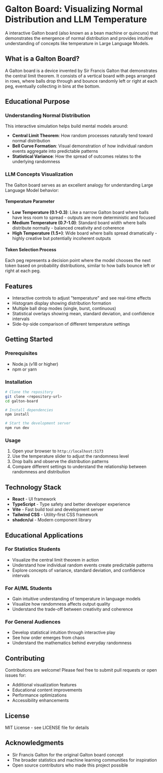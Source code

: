 # Galton Board: Visualizing Normal Distribution and LLM Temperature

A interactive Galton board (also known as a bean machine or quincunx) that demonstrates the emergence of normal distribution and provides intuitive understanding of concepts like temperature in Large Language Models.

## What is a Galton Board?

A Galton board is a device invented by Sir Francis Galton that demonstrates the central limit theorem. It consists of a vertical board with pegs arranged in rows, where balls drop through and bounce randomly left or right at each peg, eventually collecting in bins at the bottom.

## Educational Purpose

### Understanding Normal Distribution

This interactive simulation helps build mental models around:

- **Central Limit Theorem**: How random processes naturally tend toward normal distribution
- **Bell Curve Formation**: Visual demonstration of how individual random events aggregate into predictable patterns
- **Statistical Variance**: How the spread of outcomes relates to the underlying randomness

### LLM Concepts Visualization

The Galton board serves as an excellent analogy for understanding Large Language Model behavior:

#### Temperature Parameter
- **Low Temperature (0.1-0.3)**: Like a narrow Galton board where balls have less room to spread - outputs are more deterministic and focused
- **Medium Temperature (0.7-1.0)**: Standard board width where balls distribute normally - balanced creativity and coherence
- **High Temperature (1.5+)**: Wide board where balls spread dramatically - highly creative but potentially incoherent outputs

#### Token Selection Process
Each peg represents a decision point where the model chooses the next token based on probability distributions, similar to how balls bounce left or right at each peg.

## Features

- Interactive controls to adjust "temperature" and see real-time effects
- Histogram display showing distribution formation
- Multiple ball drop modes (single, burst, continuous)
- Statistical overlays showing mean, standard deviation, and confidence intervals
- Side-by-side comparison of different temperature settings

## Getting Started

### Prerequisites

- Node.js (v18 or higher)
- npm or yarn

### Installation

```bash
# Clone the repository
git clone <repository-url>
cd galton-board

# Install dependencies
npm install

# Start the development server
npm run dev
```

### Usage

1. Open your browser to `http://localhost:5173`
2. Use the temperature slider to adjust the randomness level
3. Drop balls and observe the distribution patterns
4. Compare different settings to understand the relationship between randomness and distribution

## Technology Stack

- **React** - UI framework
- **TypeScript** - Type safety and better developer experience
- **Vite** - Fast build tool and development server
- **Tailwind CSS** - Utility-first CSS framework
- **shadcn/ui** - Modern component library

## Educational Applications

### For Statistics Students
- Visualize the central limit theorem in action
- Understand how individual random events create predictable patterns
- Explore concepts of variance, standard deviation, and confidence intervals

### For AI/ML Students
- Gain intuitive understanding of temperature in language models
- Visualize how randomness affects output quality
- Understand the trade-off between creativity and coherence

### For General Audiences
- Develop statistical intuition through interactive play
- See how order emerges from chaos
- Understand the mathematics behind everyday randomness

## Contributing

Contributions are welcome! Please feel free to submit pull requests or open issues for:
- Additional visualization features
- Educational content improvements
- Performance optimizations
- Accessibility enhancements

## License

MIT License - see LICENSE file for details

## Acknowledgments

- Sir Francis Galton for the original Galton board concept
- The broader statistics and machine learning communities for inspiration
- Open source contributors who made this project possible
